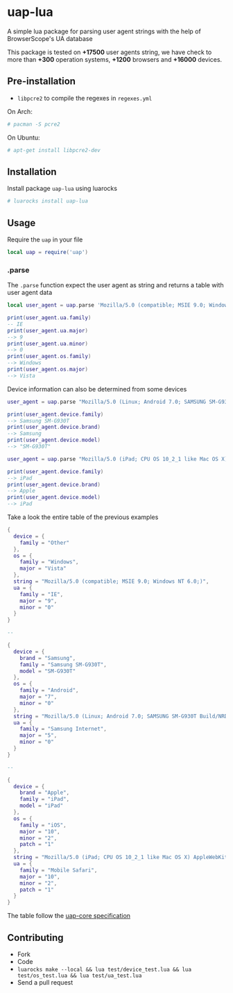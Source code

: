 # uap-lua

A simple lua package for parsing user agent strings with the help of BrowserScope's UA database

This package is tested on **+17500** user agents string, we have check to more than **+300** operation systems, **+1200** browsers and **+16000** devices.

## Pre-installation

- `libpcre2` to compile the regexes in `regexes.yml`

On Arch:
```bash
# pacman -S pcre2
```

On Ubuntu:
```bash
# apt-get install libpcre2-dev
```

## Installation

Install package `uap-lua` using luarocks

```bash
# luarocks install uap-lua
```

## Usage

Require the `uap` in your file

```lua
local uap = require('uap')
```

### .parse

The `.parse` function expect the user agent as string and returns a table with user agent data

```lua
local user_agent = uap.parse 'Mozilla/5.0 (compatible; MSIE 9.0; Windows NT 6.0;)'

print(user_agent.ua.family)
-- IE
print(user_agent.ua.major)
--> 9
print(user_agent.ua.minor)
--> 0
print(user_agent.os.family)
--> Windows
print(user_agent.os.major)
--> Vista
```

Device information can also be determined from some devices

```lua
user_agent = uap.parse "Mozilla/5.0 (Linux; Android 7.0; SAMSUNG SM-G930T Build/NRD90M) AppleWebKit/537.36 (KHTML, like Gecko) SamsungBrowser/5.0 Chrome/51.0.2704.106 Mobile Safari/537.36"

print(user_agent.device.family)
--> Samsung SM-G930T
print(user_agent.device.brand)
--> Samsung
print(user_agent.device.model)
--> "SM-G930T"

user_agent = uap.parse "Mozilla/5.0 (iPad; CPU OS 10_2_1 like Mac OS X) AppleWebKit/600.1.4 (KHTML, like Gecko) GSA/23.1.148956103 Mobile/14D27 Safari/600.1.4"

print(user_agent.device.family)
--> iPad
print(user_agent.device.brand)
--> Apple
print(user_agent.device.model)
--> iPad
```

Take a look the entire table of the previous examples

```lua
{
  device = {
    family = "Other"
  },
  os = {
    family = "Windows",
    major = "Vista"
  },
  string = "Mozilla/5.0 (compatible; MSIE 9.0; Windows NT 6.0;)",
  ua = {
    family = "IE",
    major = "9",
    minor = "0"
  }
}

--

{
  device = {
    brand = "Samsung",
    family = "Samsung SM-G930T",
    model = "SM-G930T"
  },
  os = {
    family = "Android",
    major = "7",
    minor = "0"
  },
  string = "Mozilla/5.0 (Linux; Android 7.0; SAMSUNG SM-G930T Build/NRD90M) AppleWebKit/537.36 (KHTML, like Gecko) SamsungBrowser/5.0 Chrome/51.0.2704.106 Mobile Safari/537.36",
  ua = {
    family = "Samsung Internet",
    major = "5",
    minor = "0"
  }
}

--

{
  device = {
    brand = "Apple",
    family = "iPad",
    model = "iPad"
  },
  os = {
    family = "iOS",
    major = "10",
    minor = "2",
    patch = "1"
  },
  string = "Mozilla/5.0 (iPad; CPU OS 10_2_1 like Mac OS X) AppleWebKit/600.1.4 (KHTML, like Gecko) GSA/23.1.148956103 Mobile/14D27 Safari/600.1.4",
  ua = {
    family = "Mobile Safari",
    major = "10",
    minor = "2",
    patch = "1"
  }
}
```
The table follow the [uap-core specification](https://github.com/ua-parser/uap-core/blob/master/docs/specification.md#parser-output)


## Contributing

- Fork
- Code
- `luarocks make --local && lua test/device_test.lua && lua test/os_test.lua && lua test/ua_test.lua`
- Send a pull request
